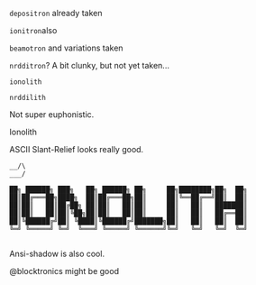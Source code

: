 

`depositron` already taken

`ionitron`also

`beamotron` and variations taken

`nrdditron`? A bit clunky, but not yet taken...

`ionolith`

`nrddilith`

Not super euphonistic.



Ionolith



ASCII Slant-Relief looks really good.

```
__/\
___/
```

```
██╗ ██████╗ ███╗   ██╗ ██████╗ ██╗     ██╗████████╗██╗  ██╗
██║██╔═══██╗████╗  ██║██╔═══██╗██║     ██║╚══██╔══╝██║  ██║
██║██║   ██║██╔██╗ ██║██║   ██║██║     ██║   ██║   ███████║
██║██║   ██║██║╚██╗██║██║   ██║██║     ██║   ██║   ██╔══██║
██║╚██████╔╝██║ ╚████║╚██████╔╝███████╗██║   ██║   ██║  ██║
╚═╝ ╚═════╝ ╚═╝  ╚═══╝ ╚═════╝ ╚══════╝╚═╝   ╚═╝   ╚═╝  ╚═╝
                                                           
```

Ansi-shadow is also cool.



@blocktronics  might be good